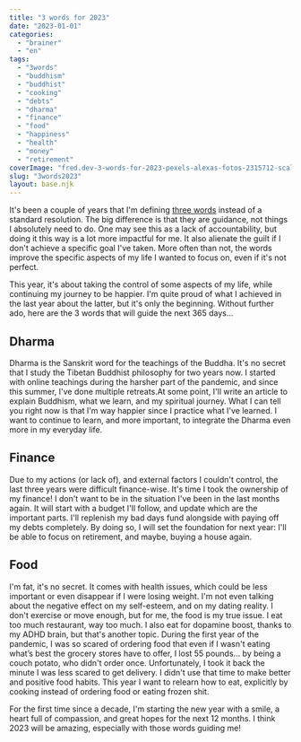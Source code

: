 ```yaml
---
title: "3 words for 2023"
date: "2023-01-01"
categories: 
  - "brainer"
  - "en"
tags: 
  - "3words"
  - "buddhism"
  - "buddhist"
  - "cooking"
  - "debts"
  - "dharma"
  - "finance"
  - "food"
  - "happiness"
  - "health"
  - "money"
  - "retirement"
coverImage: "fred.dev-3-words-for-2023-pexels-alexas-fotos-2315712-scaled.jpg"
slug: "3words2023"
layout: base.njk
---
```


It's been a couple of years that I'm defining [three words](https://fred.dev/tag/3words/) instead of a standard resolution. The big difference is that they are guidance, not things I absolutely need to do. One may see this as a lack of accountability, but doing it this way is a lot more impactful for me. It also alienate the guilt if I don't achieve a specific goal I've taken. More often than not, the words improve the specific aspects of my life I wanted to focus on, even if it's not perfect.

This year, it's about taking the control of some aspects of my life, while continuing my journey to be happier. I'm quite proud of what I achieved in the last year about the latter, but it's only the beginning. Without further ado, here are the 3 words that will guide the next 365 days...

## Dharma

Dharma is the Sanskrit word for the teachings of the Buddha. It's no secret that I study the Tibetan Buddhist philosophy for two years now. I started with online teachings during the harsher part of the pandemic, and since this summer, I've done multiple retreats.At some point, I'll write an article to explain Buddhism, what we learn, and my spiritual journey. What I can tell you right now is that I'm way happier since I practice what I've learned. I want to continue to learn, and more important, to integrate the Dharma even more in my everyday life.

## Finance

Due to my actions (or lack of), and external factors I couldn't control, the last three years were difficult finance-wise. It's time I took the ownership of my finance! I don't want to be in the situation I've been in the last months again. It will start with a budget I'll follow, and update which are the important parts. I'll replenish my bad days fund alongside with paying off my debts completely. By doing so, I will set the foundation for next year: I'll be able to focus on retirement, and maybe, buying a house again.

## Food

I'm fat, it's no secret. It comes with health issues, which could be less important or even disappear if I were losing weight. I'm not even talking about the negative effect on my self-esteem, and on my dating reality. I don't exercise or move enough, but for me, the food is my true issue. I eat too much restaurant, way too much. I also eat for dopamine boost, thanks to my ADHD brain, but that's another topic. During the first year of the pandemic, I was so scared of ordering food that even if I wasn't eating what’s best the grocery stores have to offer, I lost 55 pounds... by being a couch potato, who didn't order once. Unfortunately, I took it back the minute I was less scared to get delivery. I didn't use that time to make better and positive food habits. This year I want to relearn how to eat, explicitly by cooking instead of ordering food or eating frozen shit.

For the first time since a decade, I'm starting the new year with a smile, a heart full of compassion, and great hopes for the next 12 months. I think 2023 will be amazing, especially with those words guiding me!
